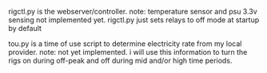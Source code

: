 rigctl.py is the webserver/controller.
    note: temperature sensor and psu 3.3v sensing not implemented yet. rigctl.py just sets relays to off mode at startup by default

tou.py is a time of use script to determine electricity rate from my local provider.
    note: not yet implemented. i will use this information to turn the rigs on during off-peak and off during mid and/or high time periods.

